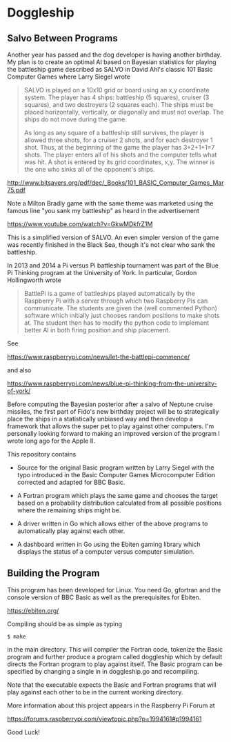 # Doggleship

## Salvo Between Programs

Another year has passed and the dog developer is having another birthday.
My plan is to create an optimal AI based on Bayesian statistics for playing
the battleship game described as SALVO in David Ahl's classic 101 Basic Computer Games where
Larry Siegel wrote
 
>SALVO is played on a 10x10 grid or board using an x,y coordinate system.
>The player has 4 ships: battleship (5 squares), cruiser (3 squares), and
>two destroyers (2 squares each). The ships must be placed horizontally,
>vertically, or diagonally and must not overlap. The ships do not move during the game.
>
>As long as any square of a battleship still survives,
>the player is allowed three shots, for a cruiser 2 shots, 
>and for each destroyer 1 shot. Thus, at the beginning of the game the player 
>has 3+2+1+1=7 shots. The player enters all of his shots and the computer 
>tells what was hit. A shot is entered by its grid coordinates, x,y. The
>winner is the one who sinks all of the opponent's ships. 

http://www.bitsavers.org/pdf/dec/_Books/101_BASIC_Computer_Games_Mar75.pdf

Note a Milton Bradly game with the same theme was marketed using the famous line
"you sank my battleship" as heard in the advertisement

https://www.youtube.com/watch?v=GkwMDkfrZ1M

This is a simplified version of SALVO. An even simpler version of the game was recently
finished in the Black Sea,
though it's not clear who sank the battleship.

In 2013 and 2014 a Pi versus Pi battleship tournament was part of
the Blue Pi Thinking program
at the University of York. In particular, Gordon Hollingworth wrote

>BattlePi is a game of battleships played automatically by the 
>Raspberry Pi with a server through which two Raspberry Pis can communicate.
>The students are given the (well commented Python) software which initially just 
>chooses random positions to make shots at. The student then has to modify
>the python code to implement better AI in both firing position and ship placement. 

See

https://www.raspberrypi.com/news/let-the-battlepi-commence/

and also

https://www.raspberrypi.com/news/blue-pi-thinking-from-the-university-of-york/

Before computing the Bayesian posterior after a salvo of Neptune cruise missiles,
the first part of Fido's new birthday project will be to strategically place the ships in
a statistically unbiased way and then develop a framework that allows the super pet to
play against other computers. I'm personally looking forward to
making an improved version of the program I wrote long ago for the Apple II.

This repository contains

-  Source for the original Basic program written by Larry Siegel with
   the typo introduced in the Basic Computer Games Microcomputer Edition
   corrected and adapted for BBC Basic.
   
-  A Fortran program which plays the same game and chooses the target
   based on a probability distribution calculated from all possible positions where the
   remaining ships might be.
   
-  A driver written in Go which allows either of the above programs to
   automatically play against each other.
   
-  A dashboard written in Go using the Ebiten gaming library which displays
   the status of a computer versus computer simulation.
   
## Building the Program

This program has been developed for Linux.
You need Go, gfortran and the console version of BBC Basic as well
as the prerequisites for Ebiten.

https://ebiten.org/

Compiling should be as simple as typing
```
$ make
```
in the main directory.  This will compiler the Fortran code, tokenize the
Basic program and further produce a program called doggleship which by
default directs the Fortran program to play against itself.  The Basic
program can be specified by changing a single in in doggleship.go and
recompiling.

Note that the executable expects the Basic and Fortran programs that will
play against each other to be in the current working directory.

More information about this project appears in the Raspberry Pi Forum at

https://forums.raspberrypi.com/viewtopic.php?p=1994161#p1994161

Good Luck!

